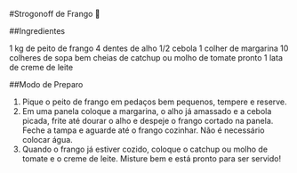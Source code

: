 #Strogonoff de Frango :chicken:


##Ingredientes 

1 kg de peito de frango
4 dentes de alho
1/2 cebola
1 colher de margarina
10 colheres de sopa bem cheias de catchup ou molho de tomate pronto
1 lata de creme de leite


##Modo de Preparo 

1. Pique o peito de frango em pedaços bem pequenos, tempere e reserve.
2. Em uma panela coloque a margarina, o alho já amassado e a cebola picada, frite até dourar o alho e despeje o frango cortado na panela. Feche a tampa e aguarde até o frango cozinhar. Não é necessário colocar água.
3. Quando o frango já estiver cozido, coloque o catchup ou molho de tomate e o creme de leite. Misture bem e está pronto para ser servido!

